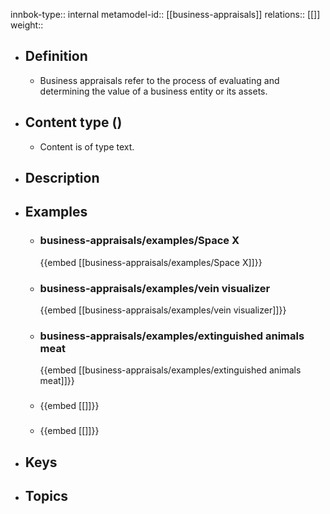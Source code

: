 innbok-type:: internal
metamodel-id:: [[business-appraisals]]
relations:: [[]]
weight:: 

- ## Definition
  - Business appraisals refer to the process of evaluating and determining the value of a business entity or its assets.
- ## Content type ()
  - Content is of type text.
  
- ## Description
- ## Examples
  - ### business-appraisals/examples/Space X
    {{embed [[business-appraisals/examples/Space X]]}}
  - ### business-appraisals/examples/vein visualizer
    {{embed [[business-appraisals/examples/vein visualizer]]}}
  - ### business-appraisals/examples/extinguished animals meat
    {{embed [[business-appraisals/examples/extinguished animals meat]]}}
  - ### 
    {{embed [[]]}}
  - ### 
    {{embed [[]]}}
  
- ## Keys
  
- ## Topics
  

